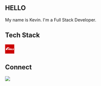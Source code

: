 <head>
  <link rel="stylesheet" type="text/css" href="style.css">
</head>

HELLO
--------------------
My name is Kevin. I'm a Full Stack Developer.


Tech Stack
----------------------

<div className="tech-stack>


  <img src=https://raw.githubusercontent.com/github/explore/80688e429a7d4ef2fca1e82350fe8e3517d3494d/topics/javascript/javascript.png width=30px height=30px />
                
  <img src=https://raw.githubusercontent.com/github/explore/80688e429a7d4ef2fca1e82350fe8e3517d3494d/topics/rails/rails.png width=30px height=30px />
                
</div>

Connect
----------------------
<a href=https://www.linkedin.com/in/k-e-v-i-n-n-n/> 
<img src=https://img.shields.io/badge/LinkedIn-0077B5?style=for-the-badge&logo=linkedin&logoColor=white/>
  </a>



<!--
**k-e-v-i-n-n-n/k-e-v-i-n-n-n** is a ✨ _special_ ✨ repository because its `README.md` (this file) appears on your GitHub profile.

Here are some ideas to get you started:

- 🔭 I’m currently working on ...
- 🌱 I’m currently learning ...
- 👯 I’m looking to collaborate on ...
- 🤔 I’m looking for help with ...
- 💬 Ask me about ...
- 📫 How to reach me: ...
- 😄 Pronouns: ...
- ⚡ Fun fact: ...
-->
